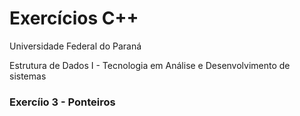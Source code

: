 # Exercícios C++

Universidade Federal do Paraná

Estrutura de Dados I - Tecnologia em Análise e Desenvolvimento de sistemas

### Exercíio 3 - Ponteiros


